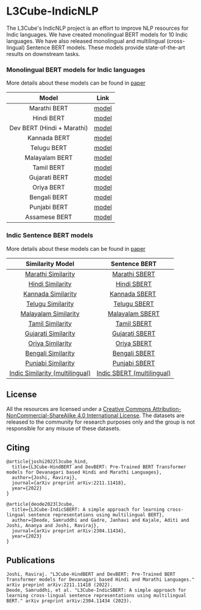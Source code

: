 # L3Cube-IndicNLP
The L3Cube's IndicNLP project is an effort to improve NLP resources for Indic languages. We have created monolingual BERT models for 10 Indic languages. We have also released monolingual and multilingual (cross-lingual) Sentence BERT models. These models provide state-of-the-art results on downstream tasks.

### Monolingual BERT models for Indic languages
More details about these models can be found in <a href="https://arxiv.org/abs/2211.11418"> paper </a>

|Model|Link|
|:--------:|:----:|
|Marathi BERT|<a href='https://huggingface.co/l3cube-pune/marathi-bert-v2'> model </a>|
|Hindi BERT|<a href='https://huggingface.co/l3cube-pune/hindi-bert-v2'> model </a>|
|Dev BERT (Hindi + Marathi)|<a href='https://huggingface.co/l3cube-pune/hindi-marathi-dev-bert'> model </a>|
|Kannada BERT|<a href='https://huggingface.co/l3cube-pune/kannada-bert'> model </a>|
|Telugu BERT|<a href='https://huggingface.co/l3cube-pune/telugu-bert'> model </a>|
|Malayalam BERT|<a href='https://huggingface.co/l3cube-pune/malayalam-bert'> model </a>|
|Tamil BERT|<a href='https://huggingface.co/l3cube-pune/tamil-bert'> model </a>|
|Gujarati BERT|<a href='https://huggingface.co/l3cube-pune/gujarati-bert'> model </a>|
|Oriya BERT|<a href='https://huggingface.co/l3cube-pune/odia-bert'> model </a>|
|Bengali BERT|<a href='https://huggingface.co/l3cube-pune/bengali-bert'> model </a>|
|Punjabi BERT|<a href='https://huggingface.co/l3cube-pune/punjabi-bert'> model </a>|
|Assamese BERT|<a href='https://huggingface.co/l3cube-pune/assamese-bert'> model </a>|

### Indic Sentence BERT models
More details about these models can be found in <a href="https://arxiv.org/abs/2304.11434"> paper </a>

|Similarity Model|Sentence BERT|
|:--------:|:--------:|
|<a href='https://huggingface.co/l3cube-pune/marathi-sentence-similarity-sbert'> Marathi Similarity </a> |<a href='https://huggingface.co/l3cube-pune/marathi-sentence-bert-nli'> Marathi SBERT</a>|
|<a href='https://huggingface.co/l3cube-pune/hindi-sentence-similarity-sbert'> Hindi Similarity </a> |<a href='https://huggingface.co/l3cube-pune/hindi-sentence-bert-nli'> Hindi SBERT</a>|
|<a href='https://huggingface.co/l3cube-pune/kannada-sentence-similarity-sbert'> Kannada Similarity </a> |<a href='https://huggingface.co/l3cube-pune/kannada-sentence-bert-nli'> Kannada SBERT</a> |
|<a href='https://huggingface.co/l3cube-pune/telugu-sentence-similarity-sbert'> Telugu Similarity </a> |<a href='https://huggingface.co/l3cube-pune/telugu-sentence-bert-nli'> Telugu SBERT</a>|
|<a href='https://huggingface.co/l3cube-pune/malayalam-sentence-similarity-sbert'> Malayalam Similarity </a> |<a href='https://huggingface.co/l3cube-pune/malayalam-sentence-bert-nli'> Malayalam SBERT</a>|
|<a href='https://huggingface.co/l3cube-pune/tamil-sentence-similarity-sbert'> Tamil Similarity </a> |<a href='https://huggingface.co/l3cube-pune/tamil-sentence-bert-nli'> Tamil SBERT</a>|
|<a href='https://huggingface.co/l3cube-pune/gujarati-sentence-similarity-sbert'> Gujarati Similarity </a> |<a href='https://huggingface.co/l3cube-pune/gujarati-sentence-bert-nli'> Gujarati SBERT</a>|
|<a href='https://huggingface.co/l3cube-pune/odia-sentence-similarity-sbert'> Oriya Similarity </a> |<a href='https://huggingface.co/l3cube-pune/odia-sentence-bert-nli'> Oriya SBERT</a>|
|<a href='https://huggingface.co/l3cube-pune/bengali-sentence-similarity-sbert'> Bengali Similarity </a> |<a href='https://huggingface.co/l3cube-pune/bengali-sentence-bert-nli'> Bengali SBERT</a>|
|<a href='https://huggingface.co/l3cube-pune/punjabi-sentence-similarity-sbert'> Punjabi Similarity </a> |<a href='https://huggingface.co/l3cube-pune/punjabi-sentence-bert-nli'> Punjabi SBERT</a>|
|<a href='https://huggingface.co/l3cube-pune/indic-sentence-similarity-sbert'> Indic Similarity (multilingual)</a> |<a href='https://huggingface.co/l3cube-pune/indic-sentence-bert-nli'> Indic SBERT (multilingual)</a>|

## License

All the resources are licensed under a <a rel="license" href="http://creativecommons.org/licenses/by-nc-sa/4.0/">Creative Commons Attribution-NonCommercial-ShareAlike 4.0 International License</a>. The datasets are released to the community for research purposes only and the group is not responsible for any misuse of these datasets.

## Citing
```
@article{joshi2022l3cube_hind,
  title={L3Cube-HindBERT and DevBERT: Pre-Trained BERT Transformer models for Devanagari based Hindi and Marathi Languages},
  author={Joshi, Raviraj},
  journal={arXiv preprint arXiv:2211.11418},
  year={2022}
}
```
```
@article{deode2023l3cube,
  title={L3Cube-IndicSBERT: A simple approach for learning cross-lingual sentence representations using multilingual BERT},
  author={Deode, Samruddhi and Gadre, Janhavi and Kajale, Aditi and Joshi, Ananya and Joshi, Raviraj},
  journal={arXiv preprint arXiv:2304.11434},
  year={2023}
}

```
## Publications
```
Joshi, Raviraj. "L3Cube-HindBERT and DevBERT: Pre-Trained BERT Transformer models for Devanagari based Hindi and Marathi Languages." arXiv preprint arXiv:2211.11418 (2022).
Deode, Samruddhi, et al. "L3Cube-IndicSBERT: A simple approach for learning cross-lingual sentence representations using multilingual BERT." arXiv preprint arXiv:2304.11434 (2023).
```
